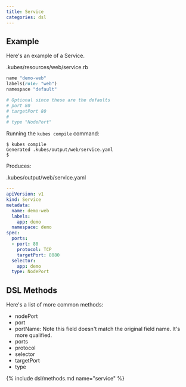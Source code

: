 ```yaml
---
title: Service
categories: dsl
---
```


## Example

Here's an example of a Service.

.kubes/resources/web/service.rb

```ruby
name "demo-web"
labels(role: "web")
namespace "default"

# Optional since these are the defaults
# port 80
# targetPort 80
#
# type "NodePort"
```

Running the `kubes compile` command:

    $ kubes compile
    Generated .kubes/output/web/service.yaml
    $

Produces:

.kubes/output/web/service.yaml

```yaml
---
apiVersion: v1
kind: Service
metadata:
  name: demo-web
  labels:
    app: demo
  namespace: demo
spec:
  ports:
  - port: 80
    protocol: TCP
    targetPort: 8080
  selector:
    app: demo
  type: NodePort
```

## DSL Methods

Here's a list of more common methods:

* nodePort
* port
* portName: Note this field doesn't match the original field name. It's more qualified.
* ports
* protocol
* selector
* targetPort
* type

{% include dsl/methods.md name="service" %}
